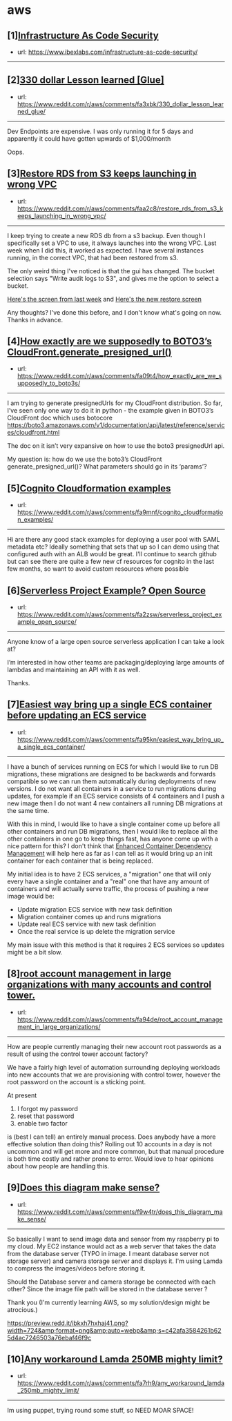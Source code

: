 # aws
## [1][Infrastructure As Code Security](https://www.reddit.com/r/aws/comments/faao6f/infrastructure_as_code_security/)
- url: https://www.ibexlabs.com/infrastructure-as-code-security/
---

## [2][330 dollar Lesson learned [Glue]](https://www.reddit.com/r/aws/comments/fa3xbk/330_dollar_lesson_learned_glue/)
- url: https://www.reddit.com/r/aws/comments/fa3xbk/330_dollar_lesson_learned_glue/
---
Dev Endpoints are expensive. I was only running it for 5 days and apparently it could have gotten upwards of $1,000/month

Oops.
## [3][Restore RDS from S3 keeps launching in wrong VPC](https://www.reddit.com/r/aws/comments/faa2c8/restore_rds_from_s3_keeps_launching_in_wrong_vpc/)
- url: https://www.reddit.com/r/aws/comments/faa2c8/restore_rds_from_s3_keeps_launching_in_wrong_vpc/
---
I keep trying to create a new RDS db from a s3 backup.  Even though I specifically set a VPC to use, it always launches into the wrong VPC.  Last week when I did this, it worked as expected.  I have several instances running, in the correct VPC, that had been restored from s3.

The only weird thing I've noticed is that the gui has changed.  The bucket selection says "Write audit logs to S3", and gives me the option to select a bucket.

[Here's the screen from last week](https://imgur.com/a/ixUmwPD)
and
[Here's the new restore screen](https://imgur.com/a/DcDvaq2)

Any thoughts?  I've done this before, and I don't know what's going on now.  Thanks in advance.
## [4][How exactly are we supposedly to BOTO3’s CloudFront.generate_presigned_url()](https://www.reddit.com/r/aws/comments/fa09t4/how_exactly_are_we_supposedly_to_boto3s/)
- url: https://www.reddit.com/r/aws/comments/fa09t4/how_exactly_are_we_supposedly_to_boto3s/
---
I am trying to generate presignedUrls for my CloudFront distribution. So far, I’ve seen only one way to do it in python - the example given in BOTO3’s CloudFront doc which uses botocore https://boto3.amazonaws.com/v1/documentation/api/latest/reference/services/cloudfront.html

The doc on it isn’t very expansive on how to use the boto3 presignedUrl api.

My question is: how do we use the boto3’s CloudFront generate_presigned_url()? What parameters should go in its ‘params’?
## [5][Cognito Cloudformation examples](https://www.reddit.com/r/aws/comments/fa9mnf/cognito_cloudformation_examples/)
- url: https://www.reddit.com/r/aws/comments/fa9mnf/cognito_cloudformation_examples/
---
Hi are there any good stack examples for deploying a user pool with SAML metadata etc? Ideally something that sets that up so I can demo using that configured auth with an ALB would be great. I'll continue to search github but can see there are quite a few new cf resources for cognito in the last few months, so want to avoid custom resources where possible
## [6][Serverless Project Example? Open Source](https://www.reddit.com/r/aws/comments/fa2zsw/serverless_project_example_open_source/)
- url: https://www.reddit.com/r/aws/comments/fa2zsw/serverless_project_example_open_source/
---
Anyone know of a large open source serverless application I can take a look at?

I’m interested in how other teams are packaging/deploying large amounts of lambdas and maintaining an API with it as well.

Thanks.
## [7][Easiest way bring up a single ECS container before updating an ECS service](https://www.reddit.com/r/aws/comments/fa95kn/easiest_way_bring_up_a_single_ecs_container/)
- url: https://www.reddit.com/r/aws/comments/fa95kn/easiest_way_bring_up_a_single_ecs_container/
---
I have a bunch of services running on ECS for which I would like to run DB migrations, these migrations are designed to be backwards and forwards compatible so we can run them automatically during deployments of new versions. I do not want all containers in a service to run migrations during updates, for example if an ECS service consists of 4 containers and I push a new image then I do not want 4 new containers all running DB migrations at the same time.

With this in mind, I would like to have a single container come up before all other containers and run DB migrations, then I would like to replace all the other containers in one go to keep things fast, has anyone come up with a nice pattern for this? I don't think that [Enhanced Container Dependency Management](https://aws.amazon.com/about-aws/whats-new/2019/03/amazon-ecs-introduces-enhanced-container-dependency-management/) will help here as far as I can tell as it would bring up an init container for each container that is being replaced.

My initial idea is to have 2 ECS services, a "migration" one that will only every have a single container and a "real" one that have any amount of containers and will actually serve traffic, the process of pushing a new image would be:

* Update migration ECS service with new task definition
* Migration container comes up and runs migrations
* Update real ECS service with new task definition
* Once the real service is up delete the migration service

My main issue with this method is that it requires 2 ECS services so updates might be a bit slow.
## [8][root account management in large organizations with many accounts and control tower.](https://www.reddit.com/r/aws/comments/fa94de/root_account_management_in_large_organizations/)
- url: https://www.reddit.com/r/aws/comments/fa94de/root_account_management_in_large_organizations/
---
How are people currently managing their new account root passwords as a result of using the control tower account factory? 

We have a fairly high level of automation surrounding deploying workloads into new accounts that we are provisioning with control tower, however the root password on the account is a sticking point. 

At present 

1. I forgot my password
2. reset that password
3. enable two factor

is (best I can tell) an entirely manual process. Does anybody have a more effective solution than doing this? Rolling out 10 accounts in a day is not uncommon and will get more and more common, but that manual procedure is both time costly and rather prone to error. Would love to hear opinions about how people are handling this.
## [9][Does this diagram make sense?](https://www.reddit.com/r/aws/comments/f9w4tr/does_this_diagram_make_sense/)
- url: https://www.reddit.com/r/aws/comments/f9w4tr/does_this_diagram_make_sense/
---
So basically I want to send image data and sensor from my raspberry pi to my cloud. My EC2 instance would act as a web server that takes the data from the database server (TYPO in image. I meant database server not storage server) and camera storage server and displays it. I'm using Lamda to compress the images/videos before storing it.

Should the Database server and camera storage be connected with each other? Since the image file path will be stored in the database server ?

Thank you (I'm currently learning AWS, so my solution/design might be atrocious.)

https://preview.redd.it/ibkxh7hxhaj41.png?width=724&amp;format=png&amp;auto=webp&amp;s=c42afa3584261b625d4ac7246503a76ebaf46f9c
## [10][Any workaround Lamda 250MB mighty limit?](https://www.reddit.com/r/aws/comments/fa7rh9/any_workaround_lamda_250mb_mighty_limit/)
- url: https://www.reddit.com/r/aws/comments/fa7rh9/any_workaround_lamda_250mb_mighty_limit/
---
Im using puppet, trying round some stuff, so NEED MOAR SPACE!
